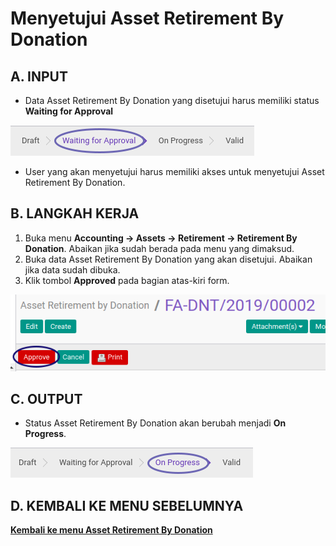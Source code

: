 # Menyetujui Asset Retirement By Donation

## A. INPUT

* Data Asset Retirement By Donation yang disetujui harus memiliki status **Waiting for Approval**

![](../../img/asset-retirement-donation/status-waiting.png)

* User yang akan menyetujui harus memiliki akses untuk menyetujui Asset Retirement By Donation.

## B. LANGKAH KERJA

1. Buka menu **Accounting -> Assets -> Retirement -> Retirement By Donation**. Abaikan jika sudah berada pada menu yang dimaksud.
2. Buka data Asset Retirement By Donation yang akan disetujui. Abaikan jika data sudah dibuka.
3. Klik tombol **Approved** pada bagian atas-kiri form.

![](../../img/asset-retirement-donation/tombol-approve.png)

## C. OUTPUT

* Status Asset Retirement By Donation akan berubah menjadi **On Progress**.

![](../../img/asset-retirement-donation/status-progress.png)

## D. KEMBALI KE MENU SEBELUMNYA

[**Kembali ke menu Asset Retirement By Donation**](./../asset-retirement-donation.md)
